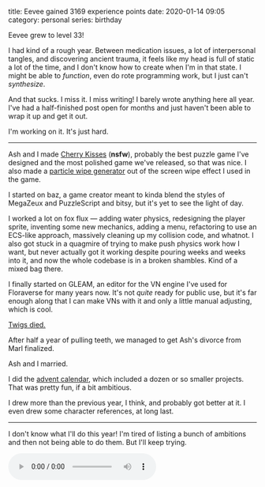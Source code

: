 title: Eevee gained 3169 experience points
date: 2020-01-14 09:05
category: personal
series: birthday

Eevee grew to level 33!

<!-- more -->

I had kind of a rough year.  Between medication issues, a lot of interpersonal tangles, and discovering ancient trauma, it feels like my head is full of static a lot of the time, and I don't know how to create when I'm in that state.  I might be able to _function_, even do rote programming work, but I just can't _synthesize_.

And that sucks.  I miss it.  I miss writing!  I barely wrote anything here all year.  I've had a half-finished post open for months and just haven't been able to wrap it up and get it out.

I'm working on it.  It's just hard.

----

Ash and I made [Cherry Kisses](https://eevee.itch.io/cherry-kisses) (**nsfw**), probably the best puzzle game I've designed and the most polished game we've released, so that was nice.  I also made a [particle wipe generator]({filename}/updates/2019-04-20-particle-wipe-generator.markdown) out of the screen wipe effect I used in the game.

I started on baz, a game creator meant to kinda blend the styles of MegaZeux and PuzzleScript and bitsy, but it's yet to see the light of day.

I worked a lot on fox flux — adding water physics, redesigning the player sprite, inventing some new mechanics, adding a menu, refactoring to use an ECS-like approach, massively cleaning up my collision code, and whatnot.  I also got stuck in a quagmire of trying to make push physics work how I want, but never actually got it working despite pouring weeks and weeks into it, and now the whole codebase is in a broken shambles.  Kind of a mixed bag there.

I finally started on GLEAM, an editor for the VN engine I've used for Floraverse for many years now.  It's not _quite_ ready for public use, but it's far enough along that I can make VNs with it and only a little manual adjusting, which is cool.

[Twigs died.]({filename}/2019-10-26-goodbye-twigs.markdown)

After half a year of pulling teeth, we managed to get Ash's divorce from Marl finalized.

Ash and I married.

I did the [advent calendar]({filename}/updates/2020-01-02-advent-calendar-2019.markdown), which included a dozen or so smaller projects.  That was pretty fun, if a bit ambitious.

I drew more than the previous year, I think, and probably got better at it.  I even drew some character references, at long last.

----

I don't know what I'll do this year!  I'm tired of listing a bunch of ambitions and then not being able to do them.  But I'll keep trying.


<!-- stick this down here to keep it out of the preview -->
<audio src="/media/2012-01/levelup.ogv" controls autoplay>
